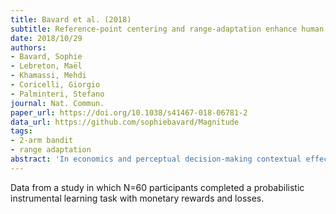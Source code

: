 ```yaml
---
title: Bavard et al. (2018)
subtitle: Reference-point centering and range-adaptation enhance human reinforcement learning at the cost of irrational preferences
date: 2018/10/29
authors:
- Bavard, Sophie
- Lebreton, Maël
- Khamassi, Mehdi
- Coricelli, Giorgio
- Palminteri, Stefano
journal: Nat. Commun.
paper_url: https://doi.org/10.1038/s41467-018-06781-2
data_url: https://github.com/sophiebavard/Magnitude
tags:
- 2-arm bandit
- range adaptation
abstract: 'In economics and perceptual decision-making contextual effects are well documented, where decision weights are adjusted as a function of the distribution of stimuli. Yet, in reinforcement learning literature whether and how contextual information pertaining to decision states is integrated in learning algorithms has received comparably little attention. Here, we investigate reinforcement learning behavior and its computational substrates in a task where we orthogonally manipulate outcome valence and magnitude, resulting in systematic variations in state-values. Model comparison indicates that subjects behavior is best accounted for by an algorithm which includes both reference point-dependence and range-adaptation-two crucial features of state-dependent valuation. In addition, we find that state-dependent outcome valuation progressively emerges, is favored by increasing outcome information and correlated with explicit understanding of the task structure. Finally, our data clearly show that, while being locally adaptive (for instance in negative valence and small magnitude contexts), state-dependent valuation comes at the cost of seemingly irrational choices, when options are extrapolated out from their original contexts.'
---
```


Data from a study in which N=60 participants completed a probabilistic instrumental learning task with monetary rewards and losses.
